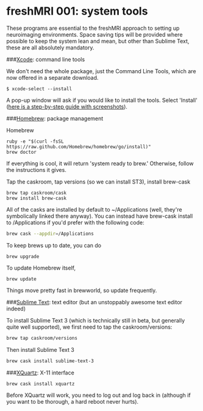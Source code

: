 freshMRI 001: system tools
==========

These programs are essential to the freshMRI approach to setting up neuroimaging environments. Space saving tips will be provided where possible to keep the system lean and mean, but other than Sublime Text, these are all absolutely mandatory.

###[Xcode](https://itunes.apple.com/us/app/xcode/id497799835?mt=12): command line tools

We don't need the whole package, just the Command Line Tools, which are now offered in a separate download.
```
$ xcode-select --install
```
A pop-up window will ask if you would like to install the tools. Select 'Install' ([here is a step-by-step guide with screenshots](http://www.computersnyou.com/2025/2013/06/install-command-line-tools-in-osx-10-9-mavericks-how-to/)).

###[Homebrew](brew.sh): package management

Homebrew

```
ruby -e "$(curl -fsSL https://raw.github.com/Homebrew/homebrew/go/install)"
brew doctor
```
If everything is cool, it will return 'system ready to brew.' Otherwise, follow the instructions it gives.

Tap the caskroom, tap versions (so we can install ST3), install brew-cask
```
brew tap caskroom/cask
brew install brew-cask
```
All of the casks are installed by default to ~/Applications (well, they're symbolically linked there anyway). You can instead have brew-cask install to /Applications if you'd prefer with the following code:
```bash
brew cask --appdir=/Applications
```

To keep brews up to date, you can do
```
brew upgrade
```
To update Homebrew itself,
```
brew update
```
Things move pretty fast in brewworld, so update frequently.

###[Sublime Text](http://www.sublimetext.com/3): text editor (but an unstoppably awesome text editor indeed)

To install Sublime Text 3 (which is technically still in beta, but generally quite well supported), we first need to tap the caskroom/versions:
```bash
brew tap caskroom/versions
```
Then install Sublime Text 3
```bash
brew cask install sublime-text-3
```

###[XQuartz](http://xquartz.macosforge.org): X-11 interface
```
brew cask install xquartz
```
Before XQuartz will work, you need to log out and log back in (although if you want to be thorough, a hard reboot never hurts).
